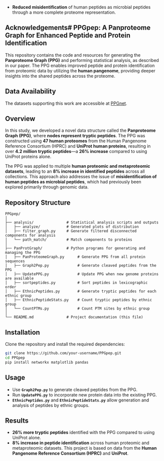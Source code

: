 
- **Reduced misidentification** of human peptides as microbial peptides through a more complete proteome representation.

## Acknowledgements# PPGpep: A Panproteome Graph for Enhanced Peptide and Protein Identification

This repository contains the code and resources for generating the **Panproteome Graph (PPG)** and performing statistical analysis, as described in our paper. The PPG enables improved peptide and protein identification from proteomic data by utilizing the **human pangenome**, providing deeper insights into the shared peptides across the proteome.

## Data Availability
The datasets supporting this work are accessible at [PPGnet](https://omics.informatics.indiana.edu/PPGnet/).

## Overview
In this study, we developed a novel data structure called the **Panproteome Graph (PPG)**, where **nodes represent tryptic peptides**. The PPG was constructed using **47 human proteomes** from the Human Pangenome Reference Consortium (HPRC) and **UniProt human proteins**, resulting in over **4.2 million tryptic peptides**—a **26% increase** compared to using UniProt proteins alone.

The PPG was applied to multiple **human proteomic and metaproteomic datasets**, leading to an **8% increase in identified peptides** across all collections. This approach also addresses the issue of **misidentification of human peptides as microbial peptides**, which had previously been explored primarily through genomic data.


## Repository Structure
```
PPGpep/
│
├── analysis/               # Statistical analysis scripts and outputs
│   ├── analyze/            # Generated plots of distribution
│   ├── filter_graph.py     # Generate filtered disconnected components for analysis
│   └── path_match/         # Match components to proteins
│
├── PanProtGraph/           # Python programs for generating and managing the PPG
│   ├── PanProteomeGraph.py      # Generate PPG from all protein sequences
│   ├── Graph2Pep.py             # Generate cleaved peptides from the PPG
│   ├── UpdatePPG.py             # Update PPG when new genome proteins are available
│   ├── sortpeptides.py          # Sort peptides in lexicographic order
│   ├── EthnicPeptides.py        # Generate tryptic peptides for each ethnic group
│   ├── EthnicPeptideStats.py    # Count tryptic peptides by ethnic group
│   └── CountPTMs.py             # Count PTM sites by ethnic group
│
└── README.md               # Project documentation (this file)
```

## Installation
Clone the repository and install the required dependencies:

```bash
git clone https://github.com/your-username/PPGpep.git
cd PPGpep
pip install networkx matplotlib pandas
```

## Usage

- Use **`Graph2Pep.py`** to generate cleaved peptides from the PPG.
- Run **`UpdatePPG.py`** to incorporate new protein data into the existing PPG.
- **`EthnicPeptides.py`** and **`EthnicPeptideStats.py`** allow generation and analysis of peptides by ethnic groups.

## Results
- **26% more tryptic peptides** identified with the PPG compared to using UniProt alone.
- **8% increase in peptide identification** across human proteomic and metaproteomic datasets.
This project is based on data from the **Human Pangenome Reference Consortium (HPRC)** and **UniProt**.
